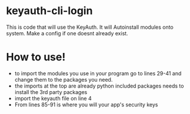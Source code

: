 # keyauth-cli-login
This is code that will use the KeyAuth. It will Autoinstall modules onto system. Make a config if one doesnt already exist. 

# How to use!
* to import the modules you use in your program go to lines 29-41 and change them to the packages you need.
* the imports at the top are already python included packages needs to install the 3rd party packages
* import the keyauth file on line 4
* From lines 85-91 is where you will your app's security keys
